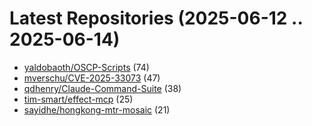 # Latest Repositories (2025-06-12 .. 2025-06-14)

- [yaldobaoth/OSCP-Scripts](https://github.com/yaldobaoth/OSCP-Scripts) (74)
- [mverschu/CVE-2025-33073](https://github.com/mverschu/CVE-2025-33073) (47)
- [qdhenry/Claude-Command-Suite](https://github.com/qdhenry/Claude-Command-Suite) (38)
- [tim-smart/effect-mcp](https://github.com/tim-smart/effect-mcp) (25)
- [sayidhe/hongkong-mtr-mosaic](https://github.com/sayidhe/hongkong-mtr-mosaic) (21)
